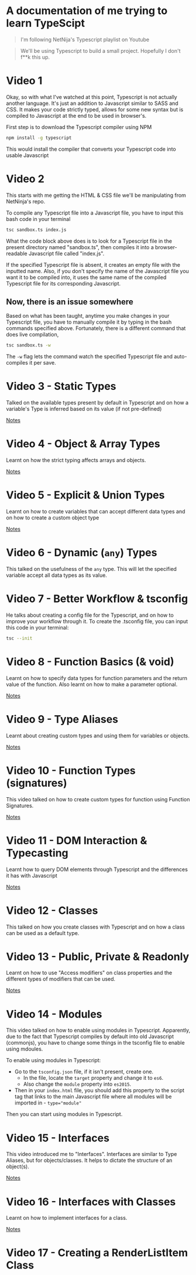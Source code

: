 # A documentation of me trying to learn TypeScipt

> I'm following NetNija's Typescript playlist on Youtube

> We'll be using Typescript to build a small project. Hopefully I don't f**k this up.

# Video 1

Okay, so with what I've watched at this point, Typescript is not actually another language. It's just an 
addition to Javascript similar to SASS and CSS. It makes your code strictly typed, allows for some new syntax
but is compiled to Javascript at the end to be used in browser's.

First step is to download the Typescript compiler using NPM
```bash
npm install -g typescript
```
This would install the compiler that converts your Typescript code into usable Javascript

# Video 2

This starts with me getting the HTML & CSS file we'll be manipulating from NetNinja's repo.

To compile any Typescript file into a Javascript file, you have to input this bash code in your terminal
```bash
tsc sandbox.ts index.js
```
What the code block above does is to look for a Typescript file in the present directory named "sandbox.ts",
then compiles it into a browser-readable Javascript file called "index.js".

If the specified Typescript file is absent, it creates an empty file with the inputted name. Also, if you don't specify the name of the Javascript file you want it to be compiled into, it uses the same name of the compiled Typescript file for its corresponding Javascript.

## Now, there is an issue somewhere

Based on what has been taught, anytime you make changes in your Typescript file, you have to manually compile it by typing in the bash commands specified above. Fortunately, there is a different command that does live compilation, 
```bash
tsc sandbox.ts -w
```
The `-w` flag lets the command watch the specified Typescript file and auto-compiles it per save.

# Video 3 - Static Types

Talked on the available types present by default in Typescript and on how a variable's Type is inferred based on its value (if not pre-defined)

[Notes](./Video%203.ts)

# Video 4 - Object & Array Types

Learnt on how the strict typing affects arrays and objects.

[Notes](./Video%204.ts)

# Video 5 - Explicit & Union Types

Learnt on how to create variables that can accept different data types and on how to create a custom object type

[Notes](./Video%205.ts)

# Video 6 - Dynamic (`any`) Types

This talked on the usefulness of the `any` type. This will let the specified variable accept all data types as its value.

# Video 7 - Better Workflow & tsconfig

He talks about creating a config file for the Typescript, and on how to improve your workflow through it.
To create the .tsconfig file, you can input this code in your terminal:
```bash
tsc --init
```

# Video 8 - Function Basics (& void)

Learnt on how to specify data types for function parameters and the return value of the function. Also learnt on how to make a parameter optional.

[Notes](./Video%208.ts)

# Video 9 - Type Aliases

Learnt about creating custom types and using them for variables or objects.

[Notes](./Video%209.ts)

# Video 10 - Function Types (signatures)

This video talked on how to create custom types for function using Function Signatures.

[Notes](./Video%2010.ts)

# Video 11 - DOM Interaction & Typecasting

Learnt how to query DOM elements through Typescript and the differences it has with Javascript

[Notes](./Video%2011.ts)

# Video 12 - Classes

This talked on how you create classes with Typescript and on how a class can be used as a default type.

# Video 13 - Public, Private & Readonly

Learnt on how to use "Access modifiers" on class properties and the different types of modifiers that can be used.

[Notes](./Video%2013.ts)

# Video 14 - Modules

This video talked on how to enable using modules in Typescript. Apparently, due to the fact that Typescript compiles by default into old Javascript (commonjs), you have to change some things in the tsconfig file to enable using mdoules.

To enable using modules in Typescript:
- Go to the `tsconfig.json` file, if it isn't present, create one.
  - In the file, locate the `target` property and change it to `es6`.
  - Also change the `module` property into `es2015`.
- Then in your `index.html` file, you should add this property to the script tag that links to the main Javascript file where all modules will be imported in - `type="module"`

Then you can start using modules in Typescript.

# Video 15 - Interfaces

This video introduced me to "Interfaces". Interfaces are similar to Type Aliases, but for objects/classes. It helps to dictate the structure of an object(s).

[Notes](./Video%2015.ts)

# Video 16 - Interfaces with Classes

Learnt on how to implement interfaces for a class. 

[Notes](./Video%2016.ts)

# Video 17 - Creating a RenderListItem Class